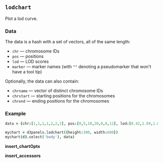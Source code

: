 ## `lodchart`

Plot a lod curve.

### Data

The data is a hash with a set of vectors, all of the same length:
- `chr` &mdash; chromosome IDs
- `pos` &mdash; positions
- `lod` &mdash; LOD scores
- `marker` &mdash; marker names (with `""` denoting a pseudomarker that won't have a tool tip)

Optionally, the data can also contain:
- `chrname` &mdash; vector of distinct chromosome IDs
- `chrstart` &mdash; starting positions for the chromosomes
- `chrend` &mdash; ending positions for the chromosomes

### Example

```coffeescript
data = {chr:[1,1,1,1,2,2,2], pos:[0,5,10,20,0,8,12], lod:[0.42,1.69,1.65,2.94,0.17,0.15,0.07], marker:["1-1","1-2","","1-3","2-1","","2-2"]}

mychart = d3panels.lodchart({height:300, width:600})
mychart(d3.select('body'), data)
```

**insert_chartOpts**

**insert_accessors**
